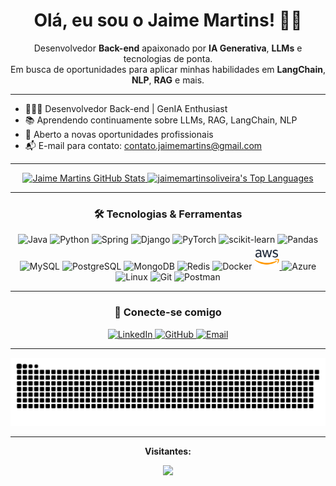 <h1 align="center">Olá, eu sou o Jaime Martins! 👋🏾</h1>

<p align="center">
  Desenvolvedor <strong>Back-end</strong> apaixonado por <strong>IA Generativa</strong>, <strong>LLMs</strong> e tecnologias de ponta.
  <br>
  Em busca de oportunidades para aplicar minhas habilidades em <strong>LangChain</strong>, <strong>NLP</strong>, <strong>RAG</strong> e mais.
</p>

---    

- 👨🏾‍💻 Desenvolvedor Back-end | GenIA Enthusiast
- 📚 Aprendendo continuamente sobre LLMs, RAG, LangChain, NLP
- 🚀 Aberto a novas oportunidades profissionais
- 📬 E-mail para contato: [contato.jaimemartins@gmail.com](mailto:contato.jaimemartins@gmail.com)

  
---  
<div align="center">
  <a href="https://github.com/JaimeMartinsOliveira">
    
  ![Jaime Martins GitHub Stats](https://github-readme-stats-three-puce-ricardo.vercel.app/api?username=JaimeMartinsOliveira&theme=dracula&count_private=true) 
  ![jaimemartinsoliveira's Top Languages](https://github-readme-stats.vercel.app/api/top-langs/?username=jaimemartinsoliveira&theme=dracula&show_icons=true&hide_border=true&layout=compact)

  </a>
</div>

---

<h3 align="center">🛠️ Tecnologias & Ferramentas</h3>

<p align="center">
  <!-- Linguagens -->
  <img src="https://cdn.jsdelivr.net/gh/devicons/devicon/icons/java/java-original.svg" width="40" height="40" alt="Java"/>
  <img src="https://cdn.jsdelivr.net/gh/devicons/devicon/icons/python/python-original.svg" width="40" height="40" alt="Python"/>

  <!-- Frameworks -->
  <img src="https://cdn.jsdelivr.net/gh/devicons/devicon/icons/spring/spring-original.svg" width="40" height="40" alt="Spring"/>
  <img src="https://cdn.jsdelivr.net/gh/devicons/devicon/icons/django/django-plain.svg" width="40" height="40" alt="Django"/>

  <!-- IA & Ciência de Dados -->
  <img src="https://cdn.jsdelivr.net/gh/devicons/devicon/icons/pytorch/pytorch-original.svg" width="40" height="40" alt="PyTorch"/>
  <img src="https://upload.wikimedia.org/wikipedia/commons/0/05/Scikit_learn_logo_small.svg" width="40" height="40" alt="scikit-learn"/>
  <img src="https://cdn.jsdelivr.net/gh/devicons/devicon/icons/pandas/pandas-original.svg" width="40" height="40" alt="Pandas"/>

  <!-- Bancos de Dados -->
  <img src="https://cdn.jsdelivr.net/gh/devicons/devicon/icons/mysql/mysql-original.svg" width="40" height="40" alt="MySQL"/>
  <img src="https://cdn.jsdelivr.net/gh/devicons/devicon/icons/postgresql/postgresql-original.svg" width="40" height="40" alt="PostgreSQL"/>
  <img src="https://cdn.jsdelivr.net/gh/devicons/devicon/icons/mongodb/mongodb-original.svg" width="40" height="40" alt="MongoDB"/>
  <img src="https://cdn.jsdelivr.net/gh/devicons/devicon/icons/redis/redis-original.svg" width="40" height="40" alt="Redis"/>

  <!-- DevOps -->
  <img src="https://cdn.jsdelivr.net/gh/devicons/devicon/icons/docker/docker-original.svg" width="40" height="40" alt="Docker"/>
   <a href="https://aws.amazon.com" target="_blank" rel="noreferrer">
    <img src="https://raw.githubusercontent.com/devicons/devicon/master/icons/amazonwebservices/amazonwebservices-original-wordmark.svg" alt="aws" width="40" height="40"/>
  </a>
  <img src="https://www.vectorlogo.zone/logos/microsoft_azure/microsoft_azure-icon.svg" width="40" height="40" alt="Azure"/>
  <img src="https://cdn.jsdelivr.net/gh/devicons/devicon/icons/linux/linux-original.svg" width="40" height="40" alt="Linux"/>

  <!-- Ferramentas -->
  <img src="https://cdn.jsdelivr.net/gh/devicons/devicon/icons/git/git-original.svg" width="40" height="40" alt="Git"/>
  <img src="https://www.vectorlogo.zone/logos/getpostman/getpostman-icon.svg" width="40" height="40" alt="Postman"/>
</p>

---

<h3 align="center">📱 Conecte-se comigo</h3>
<p align="center">
  <a href="https://linkedin.com/in/jaime-martins-de-oliveira/" target="_blank">
    <img alt="LinkedIn" src="https://img.shields.io/badge/-LinkedIn-0077B5?style=for-the-badge&logo=linkedin&logoColor=white"/>
  </a>
  <a href="https://github.com/JaimeMartinsOliveira" target="_blank">
    <img alt="GitHub" src="https://img.shields.io/badge/-GitHub-181717?style=for-the-badge&logo=github&logoColor=white"/>
  </a>
  <a href="mailto:contato.jaimemartins@gmail.com" target="_blank">
    <img alt="Email" src="https://img.shields.io/badge/-Gmail-D14836?style=for-the-badge&logo=gmail&logoColor=white"/>
  </a>
</p>

---

<div align="center">
  <img src="https://raw.githubusercontent.com/JaimeMartinsOliveira/JaimeMartinsOliveira/output/snake.svg" alt="Snake animation"/>
</div>

---

<div align="center">
  <p><strong>Visitantes:</strong></p>
  <img src="https://profile-counter.glitch.me/JaimeMartinsOliveira/count.svg"/>
</div>
